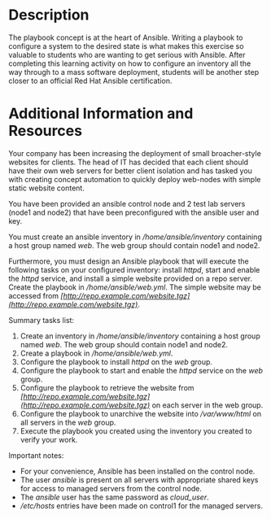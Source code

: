 # Description

The playbook concept is at the heart of Ansible. Writing a playbook to configure a system to the desired state is what makes this exercise so valuable to students who are wanting to get serious with Ansible. After completing this learning activity on how to configure an inventory all the way through to a mass software deployment, students will be another step closer to an official Red Hat Ansible certification.

# Additional Information and Resources

Your company has been increasing the deployment of small broacher-style websites for clients. The head of IT has decided that each client should have their own web servers for better client isolation and has tasked you with creating concept automation to quickly deploy web-nodes with simple static website content.

You have been provided an ansible control node and 2 test lab servers (node1 and node2) that have been preconfigured with the ansible user and key.

You must create an ansible inventory in  _/home/ansible/inventory_  containing a host group named  _web_. The web group should contain node1 and node2.

Furthermore, you must design an Ansible playbook that will execute the following tasks on your configured inventory: install  _httpd_, start and enable the  _httpd_  service, and install a simple website provided on a repo server. Create the playbook in  _/home/ansible/web.yml_. The simple website may be accessed from  _[http://repo.example.com/website.tgz](http://repo.example.com/website.tgz)_.

Summary tasks list:

1.  Create an inventory in  _/home/ansible/inventory_  containing a host group named  _web_. The web group should contain node1 and node2.
2.  Create a playbook in  _/home/ansible/web.yml_.
3.  Configure the playbook to install  _httpd_  on the  _web_  group.
4.  Configure the playbook to start and enable the  _httpd_  service on the  _web_  group.
5.  Configure the playbook to retrieve the website from  _[http://repo.example.com/website.tgz](http://repo.example.com/website.tgz)_  on each server in the web group.
6.  Configure the playbook to unarchive the website into  _/var/www/html_  on all servers in the  _web_  group.
7.  Execute the playbook you created using the inventory you created to verify your work.

Important notes:

-   For your convenience, Ansible has been installed on the control node.
-   The user  _ansible_  is present on all servers with appropriate shared keys for access to managed servers from the control node.
-   The  _ansible_  user has the same password as  _cloud_user_.
-   _/etc/hosts_  entries have been made on control1 for the managed servers.
